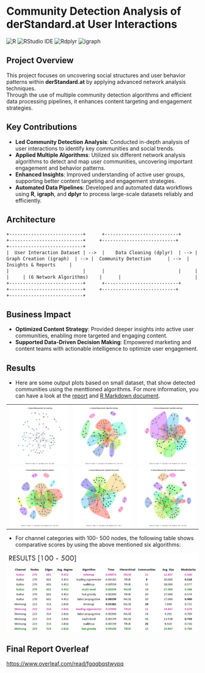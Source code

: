 # Community Detection Analysis of derStandard.at User Interactions

![R](https://img.shields.io/badge/R-565656?logo=r&logoColor=white)
![RStudio IDE](https://img.shields.io/badge/RStudio-565656?logo=rstudioide&logoColor=white)
![Rdplyr](https://img.shields.io/badge/dplyr-%E2%9C%94-blue?logo=librariesdotio&logoColor=white)
![igraph](https://img.shields.io/badge/igraph-%E2%9C%94-blue?logo=librariesdotio&logoColor=white)

## Project Overview

This project focuses on uncovering social structures and user behavior patterns within **derStandard.at** by applying advanced network analysis techniques.  
Through the use of multiple community detection algorithms and efficient data processing pipelines, it enhances content targeting and engagement strategies.

## Key Contributions

- **Led Community Detection Analysis**: Conducted in-depth analysis of user interactions to identify key communities and social trends.
- **Applied Multiple Algorithms**: Utilized six different network analysis algorithms to detect and map user communities, uncovering important engagement and behavior patterns.
- **Enhanced Insights**: Improved understanding of active user groups, supporting better content targeting and engagement strategies.
- **Automated Data Pipelines**: Developed and automated data workflows using **R**, **igraph**, and **dplyr** to process large-scale datasets reliably and efficiently.

## Architecture
```text
+---------------------------+      +---------------------------+     +---------------------------+     +---------------------------+      +---------------------------+
|  User Interaction Dataset | -->  |    Data Cleaning (dplyr)  | --> |  Graph Creation (igraph)  | --> |  Community Detection      | -->  |    Insights & Reports     |
|                           |      |                           |     |                           |     | (6 Network Algorithms)    |      |                           |
+---------------------------+      +---------------------------+     +---------------------------+     +---------------------------+      +---------------------------+
```

## Business Impact

- **Optimized Content Strategy**: Provided deeper insights into active user communities, enabling more targeted and engaging content.
- **Supported Data-Driven Decision Making**: Empowered marketing and content teams with actionable intelligence to optimize user engagement.

## Results
* Here are some output plots based on small dataset, that show detected communities using the menttioned algorithms. For more information, you can have a look at the [report](https://www.overleaf.com/read/fgqqbqstwypq) and [R Markdown document](doc/Community-Detection_smal_dataset.md).


<table>
<tr> <td>
<img src="doc/Community-Detection_smal_dataset_files/figure-gfm/unnamed-chunk-10-1.png" alt=“Binary”>
</td>
<td> <img src="doc/Community-Detection_smal_dataset_files/figure-gfm/unnamed-chunk-10-2.png" alt="Binary "> </td>
 <td> <img src="doc/Community-Detection_smal_dataset_files/figure-gfm/unnamed-chunk-10-3.png" alt="Binary "> </td>
</tr>
 <tr> <td>
<img src="doc/Community-Detection_smal_dataset_files/figure-gfm/unnamed-chunk-10-4.png" alt=“Binary”>
</td>
<td> <img src="doc/Community-Detection_smal_dataset_files/figure-gfm/unnamed-chunk-10-5.png" alt="Binary "> </td>
 <td> <img src="doc/Community-Detection_smal_dataset_files/figure-gfm/unnamed-chunk-10-6.png" alt="Binary "> </td>
</tr>
</table>

* For channel categories with 100- 500 nodes, the following table shows comparative scores by using the above mentioned six algorithms:


<img src="fig/results_100-500.png" alt="Binary "> 

## Final Report Overleaf

https://www.overleaf.com/read/fgqqbqstwypq
